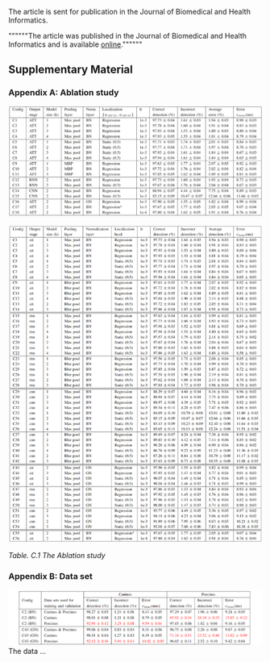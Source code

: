
The article is sent for publication in the Journal of Biomedical and Health Informatics.

""""""The article was published in the Journal of Biomedical and Health Informatics and is available 
[online](https://ieeexplore.ieee.org/document/9216477).""""""

## Supplementary Material


### Appendix A: Ablation study


![Example Workflow](./images/ablation_studies.png)

![Example Workflow](./images/ablation_studies_large.png)

*Table. C.1 The Ablation study*

### Appendix B: Data set

![Example Workflow](./images/result_species.png)
The data ...


